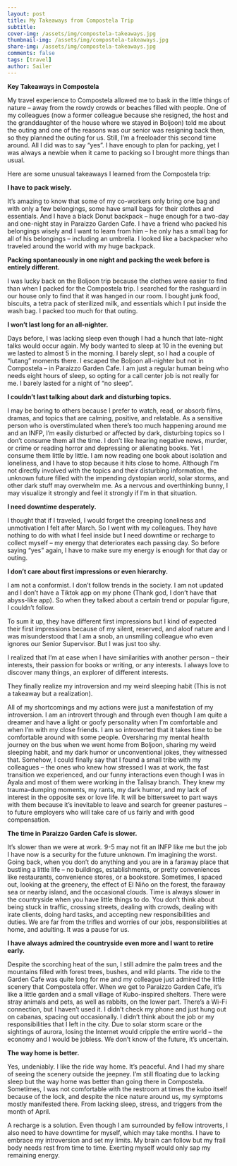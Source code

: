 ```yaml
---
layout: post
title: My Takeaways from Compostela Trip
subtitle: 
cover-img: /assets/img/compostela-takeaways.jpg
thumbnail-img: /assets/img/compostela-takeaways.jpg
share-img: /assets/img/compostela-takeaways.jpg
comments: false
tags: [travel]
author: Sailer
---
```


**Key Takeaways in Compostela**

My travel experience to Compostela allowed me to bask in the little things of nature – away from the rowdy crowds or beaches filled with people. One of my colleagues (now a former colleague because she resigned, the host and the granddaughter of the house where we stayed in Boljoon) told me about the outing and one of the reasons was our senior was resigning back then, so they planned the outing for us. Still, I’m a freeloader this second time around. All I did was to say “yes”. I have enough to plan for packing, yet I was always a newbie when it came to packing so I brought more things than usual.

Here are some unusual takeaways I learned from the Compostela trip:

**I have to pack wisely.**

It’s amazing to know that some of my co-workers only bring one bag and with only a few belongings, some have small bags for their clothes and essentials. And I have a black Donut backpack – huge enough for a two-day and one-night stay in Paraizzo Garden Cafe. I have a friend who packed his belongings wisely and I want to learn from him – he only has a small bag for all of his belongings – including an umbrella. I looked like a backpacker who traveled around the world with my huge backpack.

**Packing spontaneously in one night and packing the week before is entirely different.**

I was lucky back on the Boljoon trip because the clothes were easier to find than when I packed for the Compostela trip. I searched for the rashguard in our house only to find that it was hanged in our room. I bought junk food, biscuits, a tetra pack of sterilized milk, and essentials which I put inside the wash bag. I packed too much for that outing.

**I won’t last long for an all-nighter.**

Days before, I was lacking sleep even though I had a hunch that late-night talks would occur again. My body wanted to sleep at 10 in the evening but we lasted to almost 5 in the morning. I barely slept, so I had a couple of “lutang” moments there. I escaped the Boljoon all-nighter but not in Compostela – in Paraizzo Garden Cafe. I am just a regular human being who needs eight hours of sleep, so opting for a call center job is not really for me. I barely lasted for a night of “no sleep”.

**I couldn’t last talking about dark and disturbing topics.**

I may be boring to others because I prefer to watch, read, or absorb films, dramas, and topics that are calming, positive, and relatable. As a sensitive person who is overstimulated when there’s too much happening around me and an INFP, I’m easily disturbed or affected by dark, disturbing topics so I don’t consume them all the time. I don’t like hearing negative news, murder, or crime or reading horror and depressing or alienating books. Yet I consume them little by little. I am now reading one book about isolation and loneliness, and I have to stop because it hits close to home. Although I’m not directly involved with the topics and their disturbing information, the unknown future filled with the impending dystopian world, solar storms, and other dark stuff may overwhelm me. As a nervous and overthinking bunny, I may visualize it strongly and feel it strongly if I’m in that situation.

**I need downtime desperately.**

I thought that if I traveled, I would forget the creeping loneliness and unmotivation I felt after March. So I went with my colleagues. They have nothing to do with what I feel inside but I need downtime or recharge to collect myself – my energy that deteriorates each passing day. So before saying “yes” again, I have to make sure my energy is enough for that day or outing.

**I don’t care about first impressions or even hierarchy.**

I am not a conformist. I don’t follow trends in the society. I am not updated and I don’t have a Tiktok app on my phone (Thank god, I don’t have that abyss-like app). So when they talked about a certain trend or popular figure, I couldn’t follow.

To sum it up, they have different first impressions but I kind of expected their first impressions because of my silent, reserved, and aloof nature and I was misunderstood that I am a snob, an unsmiling colleague who even ignores our Senior Supervisor. But I was just too shy.

I realized that I’m at ease when I have similarities with another person – their interests, their passion for books or writing, or any interests. I always love to discover many things, an explorer of different interests.

They finally realize my introversion and my weird sleeping habit (This is not a takeaway but a realization).

All of my shortcomings and my actions were just a manifestation of my introversion. I am an introvert through and through even though I am quite a dreamer and have a light or goofy personality when I’m comfortable and when I’m with my close friends. I am so introverted that it takes time to be comfortable around with some people. Oversharing my mental health journey on the bus when we went home from Boljoon, sharing my weird sleeping habit, and my dark humor or unconventional jokes, they witnessed that. Somehow, I could finally say that I found a small tribe with my colleagues – the ones who knew how stressed I was at work, the fast transition we experienced, and our funny interactions even though I was in Ayala and most of them were working in the Talisay branch. They knew my trauma-dumping moments, my rants, my dark humor, and my lack of interest in the opposite sex or love life. It will be bittersweet to part ways with them because it’s inevitable to leave and search for greener pastures – to future employers who will take care of us fairly and with good compensation.

**The time in Paraizzo Garden Cafe is slower.**

It’s slower than we were at work. 9-5 may not fit an INFP like me but the job I have now is a security for the future unknown. I’m imagining the worst. Going back, when you don’t do anything and you are in a faraway place that bustling a little life – no buildings, establishments, or pretty conveniences like restaurants, convenience stores, or a bookstore. Sometimes, I spaced out, looking at the greenery, the effect of El Niño on the forest, the faraway sea or nearby island, and the occasional clouds. Time is always slower in the countryside when you have little things to do. You don’t think about being stuck in traffic, crossing streets, dealing with crowds, dealing with irate clients, doing hard tasks, and accepting new responsibilities and duties. We are far from the trifles and worries of our jobs, responsibilities at home, and adulting. It was a pause for us.

**I have always admired the countryside even more and I want to retire early.**

Despite the scorching heat of the sun, I still admire the palm trees and the mountains filled with forest trees, bushes, and wild plants. The ride to the Garden Cafe was quite long for me and my colleague just admired the little scenery that Compostela offer. When we get to Paraizzo Garden Cafe, it’s like a little garden and a small village of Kubo-inspired shelters. There were stray animals and pets, as well as rabbits, on the lower part. There’s a Wi-Fi connection, but I haven’t used it. I didn’t check my phone and just hung out on cabanas, spacing out occasionally. I didn’t think about the job or my responsibilities that I left in the city. Due to solar storm scare or the sightings of aurora, losing the Internet would cripple the entire world – the economy and I would be jobless. We don’t know of the future, it’s uncertain.

**The way home is better.**

Yes, undeniably. I like the ride way home. It’s peaceful. And I had my share of seeing the scenery outside the jeepney. I’m still floating due to lacking sleep but the way home was better than going there in Compostela. Sometimes, I was not comfortable with the restroom at times the kubo itself because of the lock, and despite the nice nature around us, my symptoms mostly manifested there. From lacking sleep, stress, and triggers from the month of April.

A recharge is a solution. Even though I am surrounded by fellow introverts, I also need to have downtime for myself, which may take months. I have to embrace my introversion and set my limits. My brain can follow but my frail body needs rest from time to time. Exerting myself would only sap my remaining energy.


